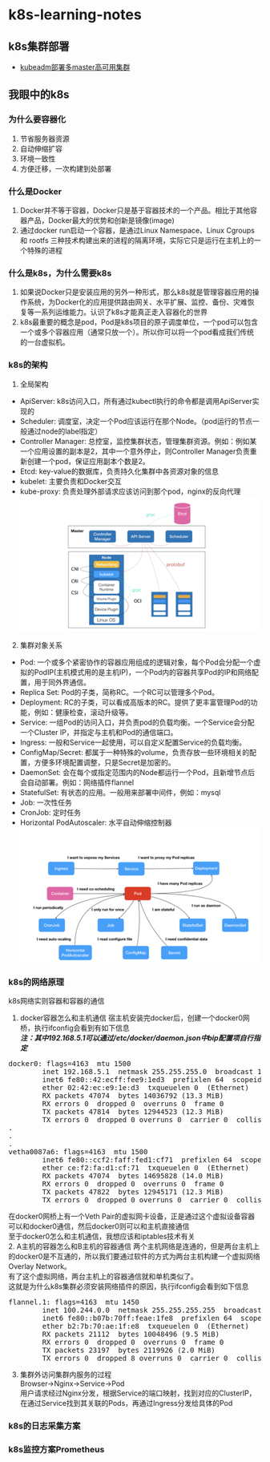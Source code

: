 # k8s-learning-notes
## k8s集群部署
- [kubeadm部署多master高可用集群](https://github.com/lgfei/k8s-learning-notes/blob/master/kubeadm/README.md)

## 我眼中的k8s
### 为什么要容器化
1. 节省服务器资源
2. 自动伸缩扩容
3. 环境一致性
4. 方便迁移，一次构建到处部署
### 什么是Docker
1. Docker并不等于容器，Docker只是基于容器技术的一个产品。相比于其他容器产品，Docker最大的优势和创新是镜像(image)
2. 通过docker run启动一个容器，是通过Linux Namespace、Linux Cgroups 和 rootfs 三种技术构建出来的进程的隔离环境，实际它只是运行在主机上的一个特殊的进程
### 什么是k8s，为什么需要k8s
1. 如果说Docker只是安装应用的另外一种形式，那么k8s就是管理容器应用的操作系统，为Docker化的应用提供路由网关、水平扩展、监控、备份、灾难恢复等一系列运维能力。认识了k8s才能真正走入容器化的世界
2. k8s最重要的概念是pod，Pod是k8s项目的原子调度单位，一个pod可以包含一个或多个容器应用（通常只放一个）。所以你可以将一个pod看成我们传统的一台虚拟机。
### k8s的架构
1. 全局架构<br>
- ApiServer: k8s访问入口，所有通过kubectl执行的命令都是调用ApiServer实现的
- Scheduler: 调度室，决定一个Pod应该运行在那个Node。（pod运行的节点一般通过node的label指定）
- Controller Manager: 总控室，监控集群状态，管理集群资源。例如：例如某一个应用设置的副本是2，其中一个意外停止，则Controller Manager负责重新创建一个pod，保证应用副本个数是2。
- Etcd: key-value的数据库，负责持久化集群中各资源对象的信息
- kubelet: 主要负责和Docker交互
- kube-proxy: 负责处理外部请求应该访问到那个pod，nginx的反向代理<br>
![k8s-cluster](https://github.com/lgfei/k8s-learning-notes/raw/master/images/k8s-cluster.png)
2. 集群对象关系<br>
- Pod: 一个或多个紧密协作的容器应用组成的逻辑对象，每个Pod会分配一个虚拟的PodIP(主机模式用的是主机IP)，一个Pod内的容器共享Pod的IP和网络配置，用于同外界通信。
- Replica Set: Pod的子类，简称RC。一个RC可以管理多个Pod。
- Deployment: RC的子类，可以看成高版本的RC。提供了更丰富管理Pod的功能，例如：健康检查，滚动升级等。
- Service: 一组Pod的访问入口，并负责pod的负载均衡。一个Service会分配一个Cluster IP，并指定与主机和Pod的通信端口。
- Ingress: 一般和Service一起使用，可以自定义配置Service的负载均衡。
- ConfigMap/Secret: 都属于一种特殊的volume，负责存放一些环境相关的配置，方便多环境配置调整，只是Secret是加密的。
- DaemonSet: 会在每个或指定范围内的Node都运行一个Pod，且新增节点后会自动部署。例如：网络插件flannel
- StatefulSet: 有状态的应用。一般用来部署中间件，例如：mysql
- Job: 一次性任务
- CronJob: 定时任务
- Horizontal PodAutoscaler: 水平自动伸缩控制器<br>
![k8s-pod](https://github.com/lgfei/k8s-learning-notes/raw/master/images/k8s-pod.png)
### k8s的网络原理
k8s网络实则容器和容器的通信<br>
1. docker容器怎么和主机通信
宿主机安装完docker后，创建一个docker0网桥，执行ifconfig会看到有如下信息<br>
***注：其中192.168.5.1可以通过/etc/docker/daemon.json中bip配置项自行指定***
<pre>
docker0: flags=4163<UP,BROADCAST,RUNNING,MULTICAST>  mtu 1500
        inet 192.168.5.1  netmask 255.255.255.0  broadcast 192.168.5.255
        inet6 fe80::42:ecff:fee9:1ed3  prefixlen 64  scopeid 0x20<link>
        ether 02:42:ec:e9:1e:d3  txqueuelen 0  (Ethernet)
        RX packets 47074  bytes 14036792 (13.3 MiB)
        RX errors 0  dropped 0  overruns 0  frame 0
        TX packets 47814  bytes 12944523 (12.3 MiB)
        TX errors 0  dropped 0 overruns 0  carrier 0  collisions 0
.
.
.
vetha0087a6: flags=4163<UP,BROADCAST,RUNNING,MULTICAST>  mtu 1500
        inet6 fe80::ccf2:faff:fed1:cf71  prefixlen 64  scopeid 0x20<link>
        ether ce:f2:fa:d1:cf:71  txqueuelen 0  (Ethernet)
        RX packets 47074  bytes 14695828 (14.0 MiB)
        RX errors 0  dropped 0  overruns 0  frame 0
        TX packets 47822  bytes 12945171 (12.3 MiB)
        TX errors 0  dropped 0 overruns 0  carrier 0  collisions 0
</pre>
在docker0网桥上有一个Veth Pair的虚拟网卡设备，正是通过这个虚拟设备容器可以和docker0通信，然后docker0则可以和主机直接通信<br>
至于docker0怎么和主机通信，我想应该和iptables技术有关<br>
2. A主机的容器怎么和B主机的容器通信
两个主机网络是连通的，但是两台主机上的docker0是不互通的，所以我们要通过软件的方式为两台主机构建一个虚拟网络Overlay Network。<br>
有了这个虚拟网络，两台主机上的容器通信就和单机类似了。<br>
这就是为什么k8s集群必须安装网络插件的原因，执行ifconfig会看到如下信息
<pre>
flannel.1: flags=4163<UP,BROADCAST,RUNNING,MULTICAST>  mtu 1450
        inet 100.244.0.0  netmask 255.255.255.255  broadcast 0.0.0.0
        inet6 fe80::b07b:70ff:feae:1fe8  prefixlen 64  scopeid 0x20<link>
        ether b2:7b:70:ae:1f:e8  txqueuelen 0  (Ethernet)
        RX packets 21112  bytes 10048496 (9.5 MiB)
        RX errors 0  dropped 0  overruns 0  frame 0
        TX packets 23197  bytes 2119926 (2.0 MiB)
        TX errors 0  dropped 8 overruns 0  carrier 0  collisions 0
</pre>
3. 集群外访问集群内服务的过程<br>
Browser->Nginx->Service->Pod<br>
用户请求经过Nginx分发，根据Service的端口映射，找到对应的ClusterIP，在通过Service找到其关联的Pods，再通过Ingress分发给具体的Pod
### k8s的日志采集方案

### k8s监控方案Prometheus

